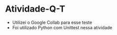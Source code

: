 # Atividade-Q-T

- Utilizei o Google Collab para esse teste
- Foi utilizado Python com Unittest nessa atividade
  
